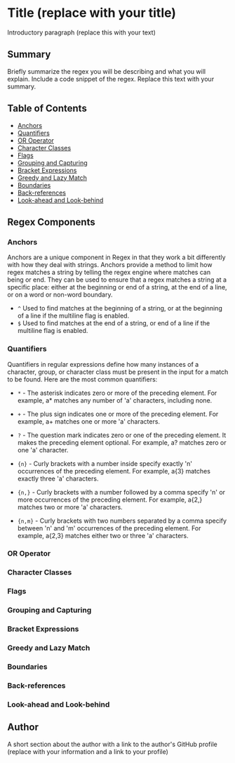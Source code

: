 # Title (replace with your title)

Introductory paragraph (replace this with your text)

## Summary

Briefly summarize the regex you will be describing and what you will explain. Include a code snippet of the regex. Replace this text with your summary.

## Table of Contents

- [Anchors](#anchors)
- [Quantifiers](#quantifiers)
- [OR Operator](#or-operator)
- [Character Classes](#character-classes)
- [Flags](#flags)
- [Grouping and Capturing](#grouping-and-capturing)
- [Bracket Expressions](#bracket-expressions)
- [Greedy and Lazy Match](#greedy-and-lazy-match)
- [Boundaries](#boundaries)
- [Back-references](#back-references)
- [Look-ahead and Look-behind](#look-ahead-and-look-behind)

## Regex Components

### Anchors

Anchors are a unique component in Regex in that they work a bit differently with how they deal with strings. Anchors provide a method to limit how regex matches a string by telling the regex engine where matches can being or end. They can be used to ensure that a regex matches a string at a specific place: either at the beginning or end of a string, at the end of a line, or on a word or non-word boundary.

* `^` Used to find matches at the beginning of a string, or at the beginning of a line if the multiline flag is enabled.
* `$` Used to find matches at the end of a string, or end of a line if the multiline flag is enabled. 

### Quantifiers

Quantifiers in regular expressions define how many instances of a character, group, or character class must be present in the input for a match to be found. Here are the most common quantifiers:

* `*` - The asterisk indicates zero or more of the preceding element. For example, a* matches any number of 'a' characters, including none.

* `+` - The plus sign indicates one or more of the preceding element. For example, a+ matches one or more 'a' characters.

* `?` - The question mark indicates zero or one of the preceding element. It makes the preceding element optional. For example, a? matches zero or one 'a' character.

* `{n}` - Curly brackets with a number inside specify exactly 'n' occurrences of the preceding element. For example, a{3} matches exactly three 'a' characters.

* `{n,}` - Curly brackets with a number followed by a comma specify 'n' or more occurrences of the preceding element. For example, a{2,} matches two or more 'a' characters.

* `{n,m}` - Curly brackets with two numbers separated by a comma specify between 'n' and 'm' occurrences of the preceding element. For example, a{2,3} matches either two or three 'a' characters.

### OR Operator



### Character Classes



### Flags



### Grouping and Capturing



### Bracket Expressions



### Greedy and Lazy Match



### Boundaries



### Back-references



### Look-ahead and Look-behind



## Author

A short section about the author with a link to the author's GitHub profile (replace with your information and a link to your profile)
